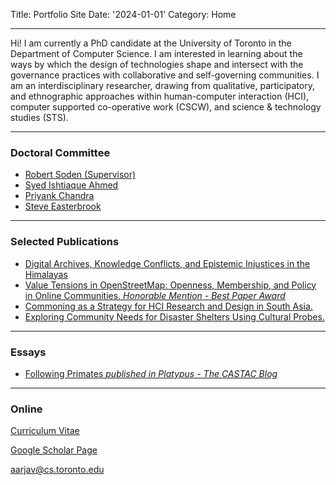 Title: Portfolio Site
Date: '2024-01-01'
Category: Home
 
 <!-- ![me](/aarjav.jpeg) -->
___
Hi! 
I am currently a PhD candidate at the University of Toronto in the Department of Computer Science. I am interested in learning about the ways by which the design of technologies shape and intersect with the governance practices with collaborative and self-governing communities. I am an interdisciplinary researcher, drawing from qualitative, participatory, and ethnographic approaches within human-computer interaction (HCI), computer supported co-operative work (CSCW), and science & technology studies (STS).
___

### Doctoral  Committee
- <a href="http://robertsoden.io" target="_blank">Robert Soden (Supervisor)</a>
- <a href="https://www.ishtiaque.net" target="_blank">Syed Ishtiaque Ahmed</a>
- <a href="https://www.priyankc.com" target="_blank">Priyank Chandra</a>
- <a href="https://www.cs.toronto.edu/~sme/" target="_blank">Steve Easterbrook</a>
___

### Selected Publications 
- [Digital Archives, Knowledge Conflicts, and Epistemic Injustices in the Himalayas][paper4]
- [Value Tensions in OpenStreetMap: Openness, Membership, and Policy in Online Communities. *Honorable Mention - Best Paper Award*][paper1]
- [Commoning as a Strategy for HCI Research and Design in South Asia.][paper2]
- [Exploring Community Needs for Disaster Shelters Using Cultural Probes.][paper3]
___

### Essays

- [Following Primates *published in Platypus - The CASTAC Blog*](https://blog.castac.org/2025/03/following-primates/)
___

### Online

[Curriculum Vitae][def]

[Google Scholar Page][def1]

[aarjav@cs.toronto.edu][def2]

[def]: {static}/files/curriculum_vitae.pdf
[def1]: https://scholar.google.com/citations?user=Moh_sCUAAAAJ&hl=en
[def2]: mailto:aarjav@cs.toronto.edu

[paper1]: {static}/files/OSM_value_tensions.pdf
[paper2]: {static}/files/commoning_South_Asia.pdf
[paper3]: {static}/files/cultural_probes.pdf
[paper4]: {static}/files/himalaya_archives.pdf